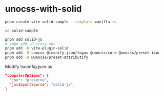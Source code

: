 # unocss-with-solid

```bash
pnpm create vite solid-sample --template vanilla-ts
```

```bash
cd solid-sample
```

```bash
pnpm add solid-js
# pnpm add -D cross-env
pnpm add -D vite-plugin-solid
pnpm add -D unocss @iconify-json/logos @unocss/core @unocss/preset-icons @unocss/preset-uno
pnpm add -D @unocss/preset-attributify
```

Modify tsconfig.json as
```json
"compilerOptions": {
  "jsx": "preserve",
  "jsxImportSource": "solid-js",
}
```

